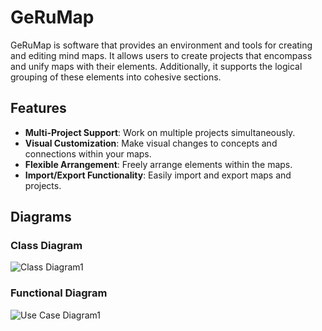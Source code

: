 # GeRuMap

GeRuMap is software that provides an environment and tools for creating and editing mind maps. It allows users to create projects that encompass and unify maps with their elements. Additionally, it supports the logical grouping of these elements into cohesive sections. 

## Features

- **Multi-Project Support**: Work on multiple projects simultaneously.
- **Visual Customization**: Make visual changes to concepts and connections within your maps.
- **Flexible Arrangement**: Freely arrange elements within the maps.
- **Import/Export Functionality**: Easily import and export maps and projects.

## Diagrams
### Class Diagram
![Class Diagram1](https://github.com/user-attachments/assets/3bf318be-4db5-493e-ab7e-94685640e989)

### Functional Diagram
![Use Case Diagram1](https://github.com/user-attachments/assets/2c12dee4-50d8-4a25-987d-3354535e2799)



